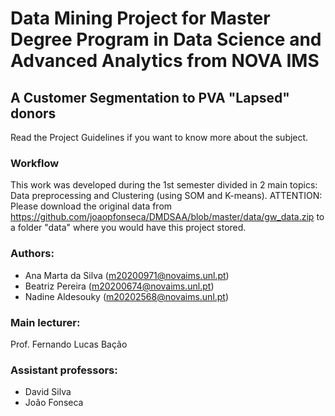# Data Mining Project for Master Degree Program in Data Science and Advanced Analytics from NOVA IMS
## A Customer Segmentation to PVA "Lapsed" donors
Read the Project Guidelines if you want to know more about the subject.


### Workflow
This work was developed during the 1st semester divided in 2 main topics: Data preprocessing and Clustering (using SOM and K-means).
ATTENTION: Please download the original data from https://github.com/joaopfonseca/DMDSAA/blob/master/data/gw_data.zip to a folder "data" where you would have this project stored.

### Authors:
- Ana Marta da Silva (m20200971@novaims.unl.pt)
- Beatriz Pereira (m20200674@novaims.unl.pt)
- Nadine Aldesouky (m20202568@novaims.unl.pt)

### Main lecturer:
Prof. Fernando Lucas Bação
### Assistant professors:
- David Silva
- João Fonseca

 
